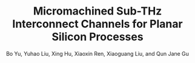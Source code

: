 ---
type: conference
title: Micromachined Sub-THz Interconnect Channels for Planar Silicon Processes
author: Bo Yu, Yuhao Liu, Xing Hu, Xiaoxin Ren, Xiaoguang Liu, and Qun Jane Gu
journal:
volume:
number:
year: 2014
month: Jun.
doi: 10.1109/MWSYM.2014.6848632
pages:
publisher:
booktitle: IEEE MTT-S International Microwave Symposium (IMS)
note:
sort_key: 2014
---